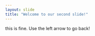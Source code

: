 ```yaml
---
layout: slide
title: "Welcome to our second slide!"
---
```

this is fine.
Use the left arrow to go back!
